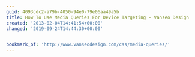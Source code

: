 ```yaml
---
guid: 4093cdc2-a79b-4050-94e0-79e06aa49a5b
title: How To Use Media Queries For Device Targeting - Vanseo Design
created: '2013-02-04T14:41:54+00:00'
changed: '2019-09-24T14:44:30+00:00'


bookmark_of: 'http://www.vanseodesign.com/css/media-queries/'
---
```




